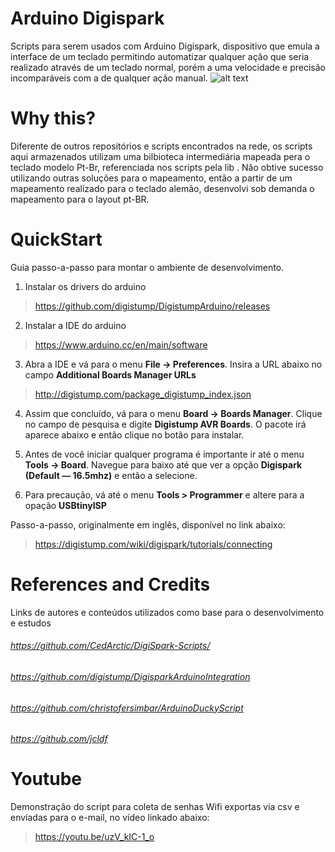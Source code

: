  # Arduino Digispark
Scripts para serem usados com Arduino Digispark, dispositivo que emula a interface de um teclado permitindo automatizar qualquer ação que seria realizado através de um teclado normal, porém a uma velocidade e precisão incomparáveis com a de qualquer ação manual.
![alt text](https://github.com/Gadotti/DigisparkScripts/blob/master/Digispark.jpg "The DigiSpark")

# Why this?
Diferente de outros repositórios e scripts encontrados na rede, os scripts aqui armazenados utilizam uma bilbioteca intermediária mapeada pera o teclado modelo Pt-Br, referenciada nos scripts pela lib <DigiKeyboardPtBr>.
Não obtive sucesso utilizando outras soluções para o mapeamento, então a partir de um mapeamento realizado para o teclado alemão, desenvolvi sob demanda o mapeamento para o layout pt-BR.

# QuickStart
Guia passo-a-passo para montar o ambiente de desenvolvimento.
1. Instalar os drivers do arduino
> https://github.com/digistump/DigistumpArduino/releases

2. Instalar a IDE do arduino
> https://www.arduino.cc/en/main/software

3. Abra a IDE e vá para o menu **File -> Preferences**. Insira a URL abaixo no campo **Additional Boards Manager URLs**
> http://digistump.com/package_digistump_index.json

4. Assim que concluído, vá para o menu **Board -> Boards Manager**. Clique no campo de pesquisa e digite **Digistump AVR Boards**. O pacote irá aparece abaixo e então clique no botão para instalar.

5. Antes de você iniciar qualquer programa é importante ir até o menu **Tools -> Board**. Navegue para baixo até que ver a opção **Digispark (Default — 16.5mhz)** e então a selecione.

6. Para precaução, vá até o menu **Tools > Programmer** e altere para a opação **USBtinyISP**

Passo-a-passo, originalmente em inglês, disponível no link abaixo:
> https://digistump.com/wiki/digispark/tutorials/connecting

# References and Credits
Links de autores e conteúdos utilizados como base para o desenvolvimento e estudos
###### https://github.com/CedArctic/DigiSpark-Scripts/
###### https://github.com/digistump/DigisparkArduinoIntegration
###### https://github.com/christofersimbar/ArduinoDuckyScript
###### https://github.com/jcldf

# Youtube
Demonstração do script para coleta de senhas Wifi exportas via csv e enviadas para o e-mail, no vídeo linkado abaixo:
> https://youtu.be/uzV_kIC-1_o
